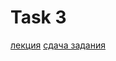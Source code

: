 # Task 3

[лекция](https://m.cs.msu.ru/s/2SEbE593X7t9WTQ)
[сдача задания](https://moodle.cs.msu.ru/mod/assign/view.php?id=10343)